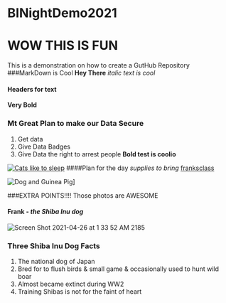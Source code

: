 # BINightDemo2021
# WOW THIS IS FUN
This is a demonstration on how to create a GutHub Repository
###MarkDown is Cool
**Hey There**
_italic text is cool_
#### Headers for text
**Very Bold**
### Mt Great Plan to make our Data Secure
1. Get data
1. Give Data Badges
1. Give Data the right to arrest people
**Bold test is coolio**

[![Cats like to sleep](https://ukmadcat.com/wp-content/uploads/2019/04/sleepy-cat.jpg "Cats like to sleep")](https://ukmadcat.com/wp-content/uploads/2019/04/sleepy-cat.jpg "Cats like to sleep")
####Plan for the day
_supplies to bring_
[franksclass](https://www.franksclass.com)

![Dog and Guinea Pig](https://metro.co.uk/wp-content/uploads/2020/06/PRC_154333395.jpg?quality=90&strip=all&zoom=1&resize=644%2C338)]

###EXTRA POINTS!!!!  Those photos are AWESOME


#### Frank - _the Shiba Inu dog_
![Screen Shot 2021-04-26 at 1 33 52 AM 2185](https://user-images.githubusercontent.com/83087359/116048035-fc36f300-a631-11eb-9152-368b117230a0.png)
### Three Shiba Inu Dog Facts
1. The national dog of Japan
2. Bred for to flush birds & small game & occasionally used to hunt wild boar
3. Almost became extinct during WW2
4. Training Shibas is not for the faint of heart
